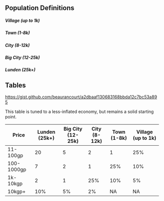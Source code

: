 ## Population Definitions

##### Village (up to 1k)
##### Town (1-8k)
##### City (8-12k)
##### Big City (12-25k)
##### Lunden (25k+)

## Tables
https://gist.github.com/beaurancourt/a2dbaaf130683168bbda12c7bc53a895

This table is tuned to a less-inflated economy, but remains a solid starting point.


| Price      | **Lunden** (25k+) | **Big City** (12-25k) | **City** (8-12k) | **Town** (1-8k) | **Village** (up to 1k) |
| ---------- | ----------------- | --------------------- | ---------------- | --------------- | ---------------------- |
| 11-100gp   | 20                | 5                     | 2                | 1               | 25%                    |
| 100-1000gp | 7                 | 2                     | 1                | 25%             | 10%                    |
| 1k-10kgp   | 2                 | 1                     | 25%              | 10%             | 5%                     |
| 10kgp+     | 10%               | 5%                    | 2%               | NA              | NA                     |


